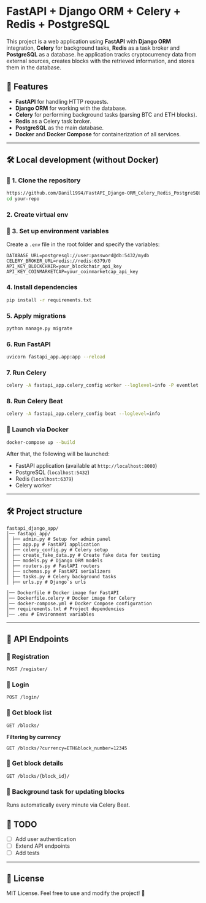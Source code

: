 # FastAPI + Django ORM + Celery + Redis + PostgreSQL

This project is a web application using **FastAPI** with **Django ORM** integration, **Celery** for 
background tasks, **Redis** as a task broker and **PostgreSQL** as a database. he application tracks
cryptocurrency data from external sources, creates blocks with the retrieved information, and stores
them in the database.

## 📌 Features
- **FastAPI** for handling HTTP requests.
- **Django ORM** for working with the database.
- **Celery** for performing background tasks (parsing BTC and ETH blocks).
- **Redis** as a Celery task broker.
- **PostgreSQL** as the main database.
- **Docker** and **Docker Compose** for containerization of all services.

---

## 🛠 Local development (without Docker)

### 🔹 1. Clone the repository
```sh
https://github.com/Danil1994/FastAPI_Django-ORM_Celery_Redis_PostgreSQL.git
cd your-repo
```

### 2. Create virtual env

### 🔹 3. Set up environment variables
Create a `.env` file in the root folder and specify the variables:
```env
DATABASE_URL=postgresql://user:password@db:5432/mydb
CELERY_BROKER_URL=redis://redis:6379/0
API_KEY_BLOCKCHAIR=your_blockchair_api_key
API_KEY_COINMARKETCAP=your_coinmarketcap_api_key
```

### 4. Install dependencies
```sh
pip install -r requirements.txt
```

### 5. Apply migrations
```sh
python manage.py migrate
```

### 6. Run FastAPI
```sh
uvicorn fastapi_app.app:app --reload
```

### 7. Run Celery
```sh
celery -A fastapi_app.celery_config worker --loglevel=info -P eventlet
```
### 8. Run Celery Beat
```sh
celery -A fastapi_app.celery_config beat --loglevel=info
```


### 🔹 Launch via Docker
```sh
docker-compose up --build
```
After that, the following will be launched:
- FastAPI application (available at `http://localhost:8000`)
- PostgreSQL (`localhost:5432`)
- Redis (`localhost:6379`)
- Celery worker

---

## 🛠 Project structure
```
fastapi_django_app/
│── fastapi_app/
│ ├── admin.py # Setup for admin panel
│ ├── app.py # FastAPI application
│ ├── celery_config.py # Celery setup
│ ├── create_fake_data.py # Create fake data for testing
│ ├── models.py # Django ORM models
│ ├── routers.py # FastAPI routers 
│ ├── schemas.py # FastAPI serializers
│ ├── tasks.py # Celery background tasks
│ ├── urls.py # Django`s urls

│── Dockerfile # Docker image for FastAPI
│── Dockerfile.celery # Docker image for Celery
│── docker-compose.yml # Docker Compose configuration
│── requirements.txt # Project dependencies
│── .env # Environment variables
```

---

## 🚀 API Endpoints
### 🔹 Registration
```http
POST /register/
```
### 🔹 Login
```http
POST /login/
```

### 🔹 Get block list
```http
GET /blocks/
```
**Filtering by currency**
```http
GET /blocks/?currency=ETH&block_number=12345
```

### 🔹 Get block details
```http
GET /blocks/{block_id}/
```

### 🔹 Background task for updating blocks
Runs automatically every minute via Celery Beat.


## 📝 TODO
- [ ] Add user authentication
- [ ] Extend API endpoints
- [ ] Add tests

---

## 📜 License
MIT License. Feel free to use and modify the project! 🎉
